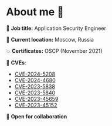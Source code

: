 # About me 👋

🔎 **Job title:** Application Security Engineer

🌇 **Current location:** Moscow, Russia

💥 **Certificates:** OSCP (November 2021)

💢 **CVEs**:
- [CVE-2024-5208](https://huntr.com/bounties/6c8bdfa1-ec56-4b02-bde9-cfc27470e6ca)
- [CVE-2024-4680](https://huntr.com/bounties/c88f6bd2-490d-4930-98dd-03651b20230a)
- [CVE-2023-5838](https://huntr.com/bounties/8f6feca3-386d-4897-801c-39b9e3e5eb03/)
- [CVE-2023-5840](https://huntr.com/bounties/8042d8c3-650e-4c0d-9146-d9ccf6082b30/)
- [CVE-2023-45659](https://github.com/engelsystem/engelsystem/security/advisories/GHSA-f6mm-3v2h-jm6x)
- [CVE-2023-45152](https://github.com/engelsystem/engelsystem/security/advisories/GHSA-jj9g-75wf-6ppf)

🍪 **Open for collaboration**
